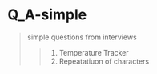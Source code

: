 # Q_A-simple
> simple questions from interviews
>>1. Temperature Tracker
>>1. Repeatatiuon of characters
